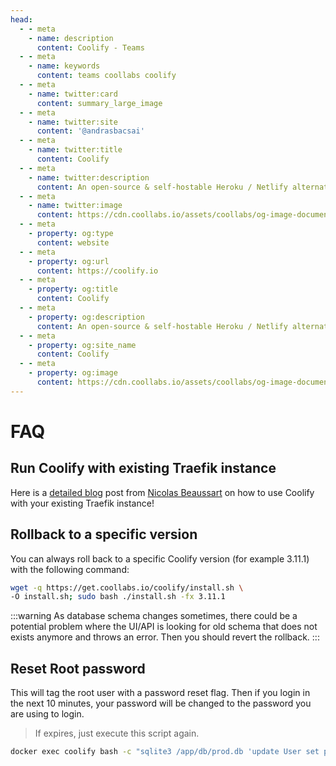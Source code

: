 ```yaml
---
head:
  - - meta
    - name: description
      content: Coolify - Teams
  - - meta
    - name: keywords
      content: teams coollabs coolify 
  - - meta
    - name: twitter:card
      content: summary_large_image
  - - meta
    - name: twitter:site
      content: '@andrasbacsai'
  - - meta
    - name: twitter:title
      content: Coolify
  - - meta
    - name: twitter:description
      content: An open-source & self-hostable Heroku / Netlify alternative.
  - - meta
    - name: twitter:image
      content: https://cdn.coollabs.io/assets/coollabs/og-image-documentation.png
  - - meta
    - property: og:type
      content: website
  - - meta
    - property: og:url
      content: https://coolify.io
  - - meta
    - property: og:title
      content: Coolify
  - - meta
    - property: og:description
      content: An open-source & self-hostable Heroku / Netlify alternative.
  - - meta
    - property: og:site_name
      content: Coolify
  - - meta
    - property: og:image
      content: https://cdn.coollabs.io/assets/coollabs/og-image-documentation.png
---
```

# FAQ

## Run Coolify with existing Traefik instance

Here is a [detailed blog](https://beaussan.io/blog/coolify-into-existing-traefik) post from [Nicolas Beaussart](https://twitter.com/beaussan) on how to use Coolify with your existing Traefik instance!


## Rollback to a specific version
You can always roll back to a specific Coolify version (for example 3.11.1) with the following command:

```bash
wget -q https://get.coollabs.io/coolify/install.sh \
-O install.sh; sudo bash ./install.sh -fx 3.11.1 
```

:::warning
As database schema changes sometimes, there could be a potential problem where the UI/API is looking for old schema that does not exists anymore and throws an error. Then you should revert the rollback.
:::

## Reset Root password
This will tag the root user with a password reset flag. Then if you login in the
next 10 minutes, your password will be changed to the password you are using to
login.

> If expires, just execute this script again.

```bash
docker exec coolify bash -c "sqlite3 /app/db/prod.db 'update User set password=\"RESETME\", updatedAt=`date +%s%N|cut -b1-13` where id=0'"
```

